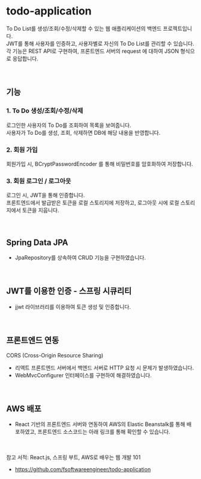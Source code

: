 # todo-application
To Do List를 생성/조회/수정/삭제할 수 있는 웹 애플리케이션의 백엔드 프로젝트입니다.  
JWT를 통해 사용자를 인증하고, 사용자별로 자신의 To Do List를 관리할 수 있습니다.  
각 기능은 REST API로 구현하여, 프론트엔드 서버의 request 에 대하여 JSON 형식으로 응답합니다.  
<br><br>

## 기능
### 1. To Do 생성/조회/수정/삭제
로그인한 사용자의 To Do를 조회하여 목록을 보여줍니다.  
사용자가 To Do를 생성, 조회, 삭제하면 DB에 해당 내용을 반영합니다.  

### 2. 회원 가입
회원가입 시, BCryptPasswordEncoder 를 통해 비밀번호를 암호화하여 저장합니다.

### 3. 회원 로그인 / 로그아웃
로그인 시, JWT을 통해 인증합니다.  
프론트엔드에서 발급받은 토큰을 로컬 스토리지에 저장하고, 로그아웃 시에 로컬 스토리지에서 토큰을 지웁니다.
<br><br><br>

## Spring Data JPA
* JpaRepository를 상속하여 CRUD 기능을 구현하였습니다.
<br><br><br>

## JWT를 이용한 인증 - 스프링 시큐리티
* jjwt 라이브러리를 이용하여 토큰 생성 및 인증합니다.
  <br><br><br>


## 프론트엔드 연동
CORS (Cross-Origin Resource Sharing)
* 리액트 프론트엔드 서버에서 백엔드 서버로 HTTP 요청 시 문제가 발생하였습니다.
* WebMvcConfigurer 인터페이스를 구현하여 해결하였습니다.
  <br><br><br>

## AWS 배포
* React 기반의 프론트엔드 서버와 연동하여 AWS의 Elastic Beanstalk를 통해 배포하였고, 
  프론트엔드 소스코드는 아래 링크를 통해 확인할 수 있습니다.
  <br><br><br>


참고 서적: React.js, 스프링 부트, AWS로 배우는 웹 개발 101
* https://github.com/fsoftwareengineer/todo-application
